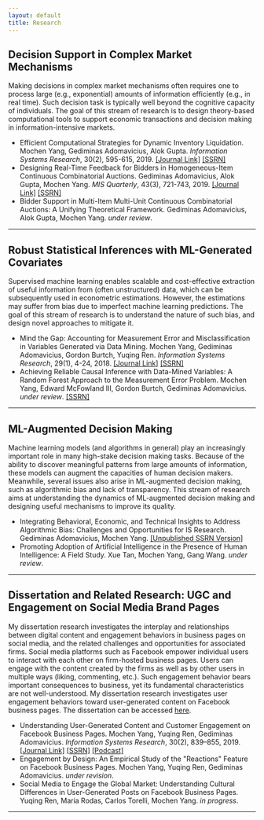 ```yaml
---
layout: default
title: Research
---
```


## Decision Support in Complex Market Mechanisms

Making decisions in complex market mechanisms often requires one to process large (e.g., exponential) amounts of information efficiently (e.g., in real time). Such decision task is typically well beyond the cognitive capacity of individuals. The goal of this stream of research is to design theory-based computational tools to support economic transactions and decision making in information-intensive markets.

- Efficient Computational Strategies for Dynamic Inventory Liquidation. Mochen Yang, Gediminas Adomavicius, Alok Gupta. _Information Systems Research_, 30(2), 595-615, 2019. [[Journal Link]](https://pubsonline.informs.org/doi/10.1287/isre.2018.0819) [[SSRN]](https://papers.ssrn.com/sol3/papers.cfm?abstract_id=3251519)
- Designing Real-Time Feedback for Bidders in Homogeneous-Item Continuous Combinatorial Auctions. Gediminas Adomavicius, Alok Gupta, Mochen Yang. _MIS Quarterly_, 43(3), 721-743, 2019. [[Journal Link]](https://misq.org/designing-real-time-feedback-for-bidders-in-homogeneous-item-continuous-combinatorial-auctions.html) [[SSRN]](https://papers.ssrn.com/sol3/papers.cfm?abstract_id=3294392)
- Bidder Support in Multi-Item Multi-Unit Continuous Combinatorial Auctions: A Unifying Theoretical Framework. Gediminas Adomavicius, Alok Gupta, Mochen Yang. _under review_.

-----


## Robust Statistical Inferences with ML-Generated Covariates

Supervised machine learning enables scalable and cost-effective extraction of useful information from (often unstructured) data, which can be subsequently used in econometric estimations. However, the estimations may suffer from bias due to imperfect machine learning predictions. The goal of this stream of research is to understand the nature of such bias, and design novel approaches to mitigate it. 

- Mind the Gap: Accounting for Measurement Error and Misclassification in Variables Generated via Data Mining. Mochen Yang, Gediminas Adomavicius, Gordon Burtch, Yuqing Ren. _Information Systems Research_, 29(1), 4-24, 2018. [[Journal Link]](https://pubsonline.informs.org/doi/full/10.1287/isre.2017.0727) [[SSRN]](https://papers.ssrn.com/sol3/papers.cfm?abstract_id=2960258)
- Achieving Reliable Causal Inference with Data-Mined Variables: A Random Forest Approach to the Measurement Error Problem. Mochen Yang, Edward McFowland III, Gordon Burtch, Gediminas Adomavicius. _under review_. [[SSRN]](https://papers.ssrn.com/sol3/papers.cfm?abstract_id=3339983)

-----


## ML-Augmented Decision Making

Machine learning models (and algorithms in general) play an increasingly important role in many high-stake decision making tasks. Because of the ability to discover meaningful patterns from large amounts of information, these models can augment the capacities of human decision makers. Meanwhile, several issues also arise in ML-augmented decision making, such as algorithmic bias and lack of transparency. This stream of research aims at understanding the dynamics of ML-augmented decision making and designing useful mechanisms to improve its quality.

- Integrating Behavioral, Economic, and Technical Insights to Address Algorithmic Bias: Challenges and Opportunities for IS Research. Gediminas Adomavicius, Mochen Yang. [[Unpublished SSRN Version]](https://papers.ssrn.com/sol3/papers.cfm?abstract_id=3446944)
- Promoting Adoption of Artificial Intelligence in the Presence of Human Intelligence: A Field Study. Xue Tan, Mochen Yang, Gang Wang. _under review_.

-----


## Dissertation and Related Research: UGC and Engagement on Social Media Brand Pages

My dissertation research investigates the interplay and relationships between digital content and engagement behaviors in business pages on social media, and the related challenges and opportunities for associated firms. Social media platforms such as Facebook empower individual users to interact with each other on firm-hosted business pages. Users can engage with the content created by the firms as well as by other users in multiple ways (liking, commenting, etc.). Such engagement behavior bears important consequences to business, yet its fundamental characteristics are not well-understood. My dissertation research investigates user engagement behaviors toward user-generated content on Facebook business pages. The dissertation can be accessed [here](http://hdl.handle.net/11299/199062).

- Understanding User-Generated Content and Customer Engagement on Facebook Business Pages. Mochen Yang, Yuqing Ren, Gediminas Adomavicius. _Information Systems Research_, 30(2), 839–855, 2019. [[Journal Link]](https://pubsonline.informs.org/doi/10.1287/isre.2019.0834) [[SSRN]](https://papers.ssrn.com/sol3/papers.cfm?abstract_id=3260294) [[Podcast]](https://pubsonline.informs.org/do/10.1287/orms.2019.06.27p/full/)
- Engagement by Design: An Empirical Study of the "Reactions" Feature on Facebook Business Pages. Mochen Yang, Yuqing Ren, Gediminas Adomavicius. _under revision_.
- Social Media to Engage the Global Market: Understanding Cultural Differences in User-Generated Posts on Facebook Business Pages. Yuqing Ren, Maria Rodas, Carlos Torelli, Mochen Yang. _in progress_.

-----